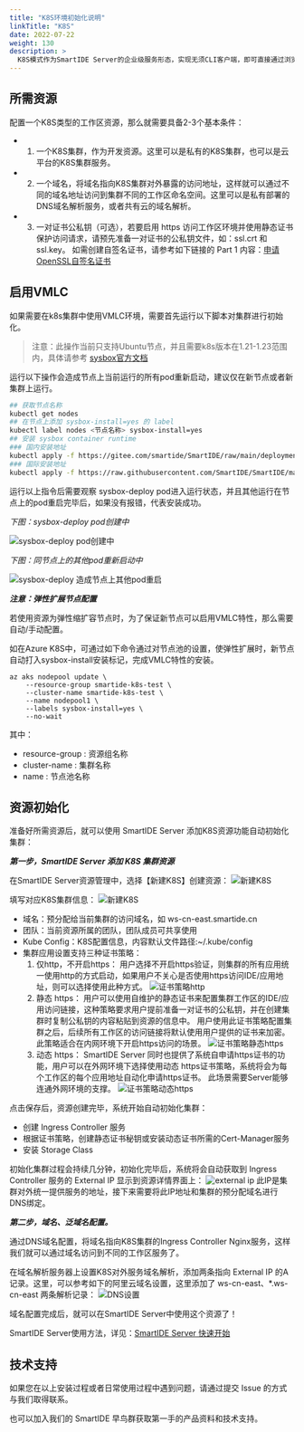 ```yaml
---
title: "K8S环境初始化说明"
linkTitle: "K8S"
date: 2022-07-22
weight: 130
description: >
  K8S模式作为SmartIDE Server的企业级服务形态，实现无须CLI客户端，即可直接通过浏览器访问工作区。通过此手册，你可以轻松地初始化一个K8S集群，然后将其配置到官方SmartIDE Server(dev.smartide.cn)或任何私有部署的SmartIDE Server上，创建K8S类型的工作区。
---
```


## 所需资源
配置一个K8S类型的工作区资源，那么就需要具备2-3个基本条件：
- 1. 一个K8S集群，作为开发资源。这里可以是私有的K8S集群，也可以是云平台的K8S集群服务。
- 2. 一个域名，将域名指向K8S集群对外暴露的访问地址，这样就可以通过不同的域名地址访问到集群不同的工作区命名空间。这里可以是私有部署的DNS域名解析服务，或者共有云的域名解析。
- 3. 一对证书公私钥（可选），若要启用 https 访问工作区环境并使用静态证书保护访问请求，请预先准备一对证书的公私钥文件，如：ssl.crt 和 ssl.key。
如需创建自签名证书，请参考如下链接的 Part 1 内容：[申请OpenSSL自签名证书](https://smartide.cn/zh/docs/manual/marketplace/self-signed-certificate/)

## 启用VMLC
如果需要在k8s集群中使用VMLC环境，需要首先运行以下脚本对集群进行初始化。

> 注意：此操作当前只支持Ubuntu节点，并且需要k8s版本在1.21-1.23范围内，具体请参考 [sysbox官方文档](https://github.com/nestybox/sysbox/blob/master/docs/user-guide/install-k8s.md)

运行以下操作会造成节点上当前运行的所有pod重新启动，建议仅在新节点或者新集群上运行。

```bash
## 获取节点名称
kubectl get nodes
## 在节点上添加 sysbox-install=yes 的 label
kubectl label nodes <节点名称> sysbox-install=yes
## 安装 sysbox container runtime
### 国内安装地址
kubectl apply -f https://gitee.com/smartide/SmartIDE/raw/main/deployment/k8s/sysbox-install-cn.yaml
### 国际安装地址
kubectl apply -f https://raw.githubusercontent.com/SmartIDE/SmartIDE/main/deployment/k8s/sysbox-install.yaml
```

运行以上指令后需要观察 sysbox-deploy pod进入运行状态，并且其他运行在节点上的pod重启完毕后，如果没有报错，代表安装成功。

*下图：sysbox-deploy pod创建中*

![sysbox-deploy pod创建中](./images/sysbox-install-001.png)

*下图：同节点上的其他pod重新启动中*

![sysbox-deploy 造成节点上其他pod重启](./images/sysbox-install-002.png)

***注意：弹性扩展节点配置***

若使用资源为弹性缩扩容节点时，为了保证新节点可以启用VMLC特性，那么需要自动/手动配置。

如在Azure K8S中，可通过如下命令通过对节点池的设置，使弹性扩展时，新节点自动打入sysbox-install安装标记，完成VMLC特性的安装。
```shell
az aks nodepool update \
    --resource-group smartide-k8s-test \
    --cluster-name smartide-k8s-test \
    --name nodepool1 \
    --labels sysbox-install=yes \
    --no-wait
```
其中：
- resource-group : 资源组名称
- cluster-name : 集群名称
- name : 节点池名称

## 资源初始化
准备好所需资源后，就可以使用 SmartIDE Server 添加K8S资源功能自动初始化集群：

***第一步，SmartIDE Server 添加 K8S 集群资源***

在SmartIDE Server资源管理中，选择【新建K8S】创建资源：
![新建K8S](./images/04-k8s-createk8s.jpg)

填写对应K8S集群信息：
![新建K8S](./images/05-k8s-createdetail.jpg)
- 域名：预分配给当前集群的访问域名，如 ws-cn-east.smartide.cn
- 团队：当前资源所属的团队，团队成员可共享使用
- Kube Config：K8S配置信息，内容默认文件路径:~/.kube/config
- 集群应用设置支持三种证书策略：
  1. 仅http，不开启https：
  用户选择不开启https验证，则集群的所有应用统一使用http的方式启动，如果用户不关心是否使用https访问IDE/应用地址，则可以选择使用此种方式。
  ![证书策略http](./images/06-cert-policy-http.jpg)
  1. 静态 https：
  用户可以使用自维护的静态证书来配置集群工作区的IDE/应用访问链接，这种策略要求用户提前准备一对证书的公私钥，并在创建集群时复制公私钥的内容粘贴到资源的信息中。
  用户使用此证书策略配置集群之后，后续所有工作区的访问链接将默认使用用户提供的证书来加密。此策略适合在内网环境下开启https访问的场景。
  ![证书策略静态https](./images/07-cert-policy-static-https.jpg)
  1. 动态 https：
  SmartIDE Server 同时也提供了系统自申请https证书的功能，用户可以在外网环境下选择使用动态 https证书策略，系统将会为每个工作区的每个应用地址自动化申请https证书。
  此场景需要Server能够连通外网环境的支撑。
  ![证书策略动态https](./images/08-cert-policy-dynamic-https.jpg)

点击保存后，资源创建完毕，系统开始自动初始化集群：
- 创建 Ingress Controller 服务
- 根据证书策略，创建静态证书秘钥或安装动态证书所需的Cert-Manager服务
- 安装 Storage Class

初始化集群过程会持续几分钟，初始化完毕后，系统将会自动获取到 Ingress Controller 服务的 External IP 显示到资源详情界面上：
![external ip](./images/09-k8s-get-external-ip.jpg)
此IP是集群对外统一提供服务的地址，接下来需要将此IP地址和集群的预分配域名进行DNS绑定。

***第二步，域名、泛域名配置。***

通过DNS域名配置，将域名指向K8S集群的Ingress Controller Nginx服务，这样我们就可以通过域名访问到不同的工作区服务了。

在域名解析服务器上设置K8S对外服务域名解析，添加两条指向 External IP 的A记录。这里，可以参考如下的阿里云域名设置，这里添加了 ws-cn-east、*.ws-cn-east 两条解析记录：
  ![DNS设置](./images/02-k8s-dns.png)

域名配置完成后，就可以在SmartIDE Server中使用这个资源了！

SmartIDE Server使用方法，详见：[SmartIDE Server 快速开始](../../quickstart/server/)

## 技术支持
如果您在以上安装过程或者日常使用过程中遇到问题，请通过提交 Issue 的方式与我们取得联系。

也可以加入我们的 SmartIDE 早鸟群获取第一手的产品资料和技术支持。
